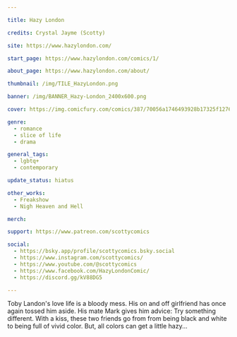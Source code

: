 ```yaml
---

title: Hazy London

credits: Crystal Jayme (Scotty)

site: https://www.hazylondon.com/

start_page: https://www.hazylondon.com/comics/1/

about_page: https://www.hazylondon.com/about/

thumbnail: /img/TILE_HazyLondon.png

banner: /img/BANNER_Hazy-London_2400x600.png

cover: https://img.comicfury.com/comics/387/70056a1746493928b17325f1276154833.png

genre:
  - romance
  - slice of life
  - drama

general_tags: 
  - lgbtq+
  - contemporary 

update_status: hiatus

other_works:
  - Freakshow
  - Nigh Heaven and Hell

merch: 

support: https://www.patreon.com/scottycomics

social: 
  - https://bsky.app/profile/scottycomics.bsky.social
  - https://www.instagram.com/scottycomics/
  - https://www.youtube.com/@scottycomics
  - https://www.facebook.com/HazyLondonComic/
  - https://discord.gg/kV88DG5

---
```


Toby Landon's love life is a bloody mess. His on and off girlfriend has once again tossed him aside. His mate Mark gives him advice: Try something different. With a kiss, these two friends go from from being black and white to being full of vivid color. But, all colors can get a little hazy...